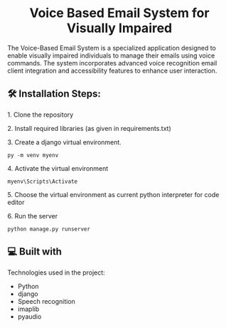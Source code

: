 <h1 align="center" id="title">Voice Based Email System for Visually Impaired</h1>

<p id="description">The Voice-Based Email System is a specialized application designed to enable visually impaired individuals to manage their emails using voice commands. The system incorporates advanced voice recognition email client integration and accessibility features to enhance user interaction.</p>

<h2>🛠️ Installation Steps:</h2>

<p>1. Clone the repository</p>

<p>2. Install required libraries (as given in requirements.txt)</p>

<p>3. Create a django virtual environment.</p>

```
py -m venv myenv
```

<p>4. Activate the virtual environment</p>

```
myenv\Scripts\Activate
```

<p>5. Choose the virtual environment as current python interpreter for code editor</p>

<p>6. Run the server</p>

```
python manage.py runserver
```

  
  
<h2>💻 Built with</h2>

Technologies used in the project:

*   Python
*   django
*   Speech recognition
*   imaplib
*   pyaudio
